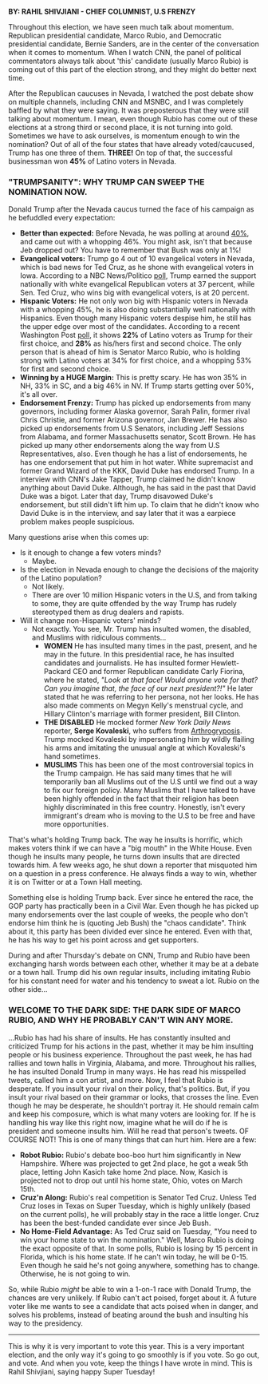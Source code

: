 **BY: RAHIL SHIVJIANI - CHIEF COLUMNIST, U.S FRENZY**

Throughout this election, we have seen much talk about momentum. Republican presidential candidate, Marco Rubio, and Democratic presidential candidate, Bernie Sanders, are in the center of the conversation when it comes to momentum. When I watch CNN, the panel of political commentators always talk about 'this' candidate (usually Marco Rubio) is coming out of this part of the election strong, and they might do better next time.

After the Republican caucuses in Nevada, I watched the post debate show on multiple channels, including CNN and MSNBC, and I was completely baffled by what they were saying. It was preposterous that they were still talking about momentum. I mean, even though Rubio has come out of these elections at a strong third or second place, it is not turning into gold. Sometimes we have to ask ourselves, is momentum enough to win the nomination? Out of all of the four states that have already voted/caucused, Trump has one three of them. **THREE!** On top of that, the successful businessman won **45%** of Latino voters in Nevada.


### "TRUMPSANITY": WHY TRUMP CAN SWEEP THE NOMINATION NOW.
Donald Trump after the Nevada caucus turned the face of his campaign as he befuddled every expectation:

+	**Better than expected:** Before Nevada, he was polling at around [40%]([http://raviudeshi.com/2016/02/why-trump-will-win), and came out with a whopping 46%. You might ask, isn't that because Jeb dropped out? You have to remember that Bush was only at 1%!
+	**Evangelical voters:** Trump go 4 out of 10 evangelical voters in Nevada, which is bad news for Ted Cruz, as he shone with evangelical voters in Iowa. According to a NBC News/Politico [poll](http://www.politico.com/story/2016/01/trump-evangelicals-poll-218210), Trump earned the support nationally with white evangelical Republican voters at 37 percent, while Sen. Ted Cruz, who wins big with evangelical voters, is at 20 percent.
+	**Hispanic Voters:** He not only won big with Hispanic voters in Nevada with a whopping 45%, he is also doing substantially well nationally with Hispanics. Even though many Hispanic voters despise him, he still has the upper edge over most of the candidates. According to a recent Washington Post [poll](https://www.washingtonpost.com/graphics/politics/wapo-univision-poll-2016/en/), it shows **22%** of Latino voters as Trump for their first choice, and **28%** as his/hers first and second choice. The only person that is ahead of him is Senator Marco Rubio, who is holding strong with Latino voters at 34% for first choice, and a whopping 53% for first and second choice.
+	**Winning by a HUGE Margin:** This is pretty scary. He has won 35% in NH, 33% in SC, and a big 46% in NV. If Trump starts getting over 50%, it's all over.
+	**Endorsement Frenzy:** Trump has picked up endorsements from many governors, including former Alaska governor, Sarah Palin, former rival Chris Christie, and former Arizona governor, Jan Brewer. He has also picked up endorsements from U.S Senators, including Jeff Sessions from Alabama, and former Massachusetts senator, Scott Brown. He has picked up many other endorsements along the way from U.S Representatives, also. Even though he has a list of endorsements, he has one endorsement that put him in hot water. White supremacist and former Grand Wizard of the KKK, David Duke has endorsed Trump. In a interview with CNN's Jake Tapper, Trump claimed he didn't know anything about David Duke. Although, he has said in the past that David Duke was a bigot. Later that day, Trump disavowed Duke's endorsement, but still didn't lift him up. To claim that he didn't know who David Duke is in the interview, and say later that it was a earpiece problem makes people suspicious.

Many questions arise when this comes up:

+	Is it enough to change a few voters minds?
	+	Maybe.
+	Is the election in Nevada enough to change the decisions of the majority of the Latino population?
	+	Not likely.
	+	There are over 10 million Hispanic voters in the U.S, and from talking to some, they are quite offended by the way Trump has rudely stereotyped them as drug dealers and rapists.
+	Will it change non-Hispanic voters' minds?
	+	Not exactly. You see, Mr. Trump has insulted women, the disabled, and Muslims with ridiculous comments...
		+	**WOMEN** He has insulted many times in the past, present, and he may in the future. In this presidential race, he has insulted candidates and journalists. He has insulted former Hewlett-Packard CEO and former Republican candidate Carly Fiorina, where he stated, *"Look at that face! Would anyone vote for that? Can you imagine that, the face of our next president?!"* He later stated that he was referring to her persona, not her looks. He has also made comments on Megyn Kelly's menstrual cycle, and Hillary Clinton's marriage with former president, Bill Clinton.
		+	**THE DISABLED** He mocked former *New York Daily News* reporter, **Serge Kovaleski**, who suffers from [Arthrogryposis](https://en.wikipedia.org/wiki/Arthrogryposis). Trump mocked Kovaleski by impersonating him by wildly flailing his arms and imitating the unusual angle at which Kovaleski's hand sometimes.
		+	**MUSLIMS** This has been one of the most controversial topics in the Trump campaign. He has said many times that he will temporarily ban all Muslims out of the U.S until we find out a way to fix our foreign policy. Many Muslims that I have talked to have been highly offended in the fact that their religion has been highly discriminated in this free country. Honestly, isn't every immigrant's dream who is moving to the U.S to be free and have more opportunities.

That's what's holding Trump back. The way he insults is horrific, which makes voters think if we can have a "big mouth" in the White House. Even though he insults many people, he turns down insults that are directed towards him. A few weeks ago, he shut down a reporter that misquoted him on a question in a press conference. He always finds a way to win, whether it is on Twitter or at a Town Hall meeting.

Something else is holding Trump back. Ever since he entered the race, the GOP party has practically been in a Civil War. Even though he has picked up many endorsements over the last couple of weeks, the people who don't endorse him think he is (quoting Jeb Bush) the "chaos candidate". Think about it, this party has been divided ever since he entered. Even with that, he has his way to get his point across and get supporters.

During and after Thursday's debate on CNN, Trump and Rubio have been exchanging harsh words between each other, whether it may be at a debate or a town hall. Trump did his own regular insults, including imitating Rubio for his constant need for water and his tendency to sweat a lot. Rubio on the other side...


### WELCOME TO THE DARK SIDE: THE DARK SIDE OF MARCO RUBIO, AND WHY HE PROBABLY CAN'T WIN ANY MORE.
...Rubio has had his share of insults. He has constantly insulted and criticized Trump for his actions in the past, whether it may be him insulting people or his business experience. Throughout the past week, he has had rallies and town halls in Virginia, Alabama, and more. Throughout his rallies, he has insulted Donald Trump in many ways. He has read his misspelled tweets, called him a con artist, and more. Now, I feel that Rubio is desperate. If you insult your rival on their policy, that's politics. But, if you insult your rival based on their grammar or looks, that crosses the line. Even though he may be desperate, he shouldn't portray it. He should remain calm and keep his composure, which is what many voters are looking for. If he is handling his way like this right now, imagine what he will do if he is president and someone insults him. Will he read that person's tweets. OF COURSE NOT! This is one of many things that can hurt him. Here are a few:

+	**Robot Rubio:** Rubio's debate boo-boo hurt him significantly in New Hampshire. Where was projected to get 2nd place, he got a weak 5th place, letting John Kasich take home 2nd place. Now, Kasich is projected not to drop out until his home state, Ohio, votes on March 15th.
+	**Cruz'n Along:** Rubio's real competition is Senator Ted Cruz. Unless Ted Cruz loses in Texas on Super Tuesday, which is highly unlikely (based on the current polls), he will probably stay in the race a little longer. Cruz has been the best-funded candidate ever since Jeb Bush.
+	**No Home-Field Advantage:** As Ted Cruz said on Tuesday, "You need to win your home state to win the nomination." Well, Marco Rubio is doing the exact opposite of that. In some polls, Rubio is losing by 15 percent in Florida, which is his home state. If he can't win today, he will be 0-15. Even though he said he's not going anywhere, something has to change. Otherwise, he is not going to win.

So, while Rubio *might* be able to win a 1-on-1 race with Donald Trump, the chances are very unlikely. If Rubio can't act poised, forget about it. A future voter like me wants to see a candidate that acts poised when in danger, and solves his problems, instead of beating around the bush and insulting his way to the presidency.

__________________

This is why it is very important to vote this year. This is a very important election, and the only way it's going to go smoothly is if you vote. So go out, and vote. And when you vote, keep the things I have wrote in mind. This is Rahil Shivjiani, saying happy Super Tuesday!
